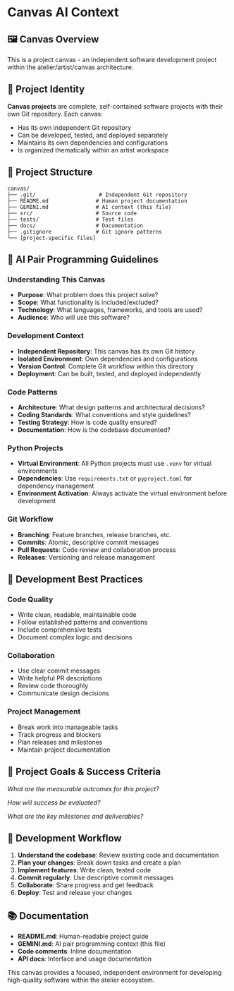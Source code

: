 # Canvas AI Context

## 🖼️ Canvas Overview
This is a project canvas - an independent software development project within the atelier/artist/canvas architecture.

## 🎯 Project Identity
**Canvas projects** are complete, self-contained software projects with their own Git repository. Each canvas:
- Has its own independent Git repository
- Can be developed, tested, and deployed separately
- Maintains its own dependencies and configurations
- Is organized thematically within an artist workspace

## 📁 Project Structure
```
canvas/
├── .git/                    # Independent Git repository
├── README.md               # Human project documentation
├── GEMINI.md               # AI context (this file)
├── src/                    # Source code
├── tests/                  # Test files
├── docs/                   # Documentation
├── .gitignore              # Git ignore patterns
└── [project-specific files]
```

## 🤖 AI Pair Programming Guidelines

### Understanding This Canvas
- **Purpose**: What problem does this project solve?
- **Scope**: What functionality is included/excluded?
- **Technology**: What languages, frameworks, and tools are used?
- **Audience**: Who will use this software?

### Development Context
- **Independent Repository**: This canvas has its own Git history
- **Isolated Environment**: Own dependencies and configurations
- **Version Control**: Complete Git workflow within this directory
- **Deployment**: Can be built, tested, and deployed independently

### Code Patterns
- **Architecture**: What design patterns and architectural decisions?
- **Coding Standards**: What conventions and style guidelines?
- **Testing Strategy**: How is code quality ensured?
- **Documentation**: How is the codebase documented?

### Python Projects
- **Virtual Environment**: All Python projects must use `.venv` for virtual environments
- **Dependencies**: Use `requirements.txt` or `pyproject.toml` for dependency management
- **Environment Activation**: Always activate the virtual environment before development

### Git Workflow
- **Branching**: Feature branches, release branches, etc.
- **Commits**: Atomic, descriptive commit messages
- **Pull Requests**: Code review and collaboration process
- **Releases**: Versioning and release management

## 🔧 Development Best Practices

### Code Quality
- Write clean, readable, maintainable code
- Follow established patterns and conventions
- Include comprehensive tests
- Document complex logic and decisions

### Collaboration
- Use clear commit messages
- Write helpful PR descriptions
- Review code thoroughly
- Communicate design decisions

### Project Management
- Break work into manageable tasks
- Track progress and blockers
- Plan releases and milestones
- Maintain project documentation

## 🎯 Project Goals & Success Criteria

*What are the measurable outcomes for this project?*

*How will success be evaluated?*

*What are the key milestones and deliverables?*

## 🚀 Development Workflow

1. **Understand the codebase**: Review existing code and documentation
2. **Plan your changes**: Break down tasks and create a plan
3. **Implement features**: Write clean, tested code
4. **Commit regularly**: Use descriptive commit messages
5. **Collaborate**: Share progress and get feedback
6. **Deploy**: Test and release your changes

## 📚 Documentation
- **README.md**: Human-readable project guide
- **GEMINI.md**: AI pair programming context (this file)
- **Code comments**: Inline documentation
- **API docs**: Interface and usage documentation

This canvas provides a focused, independent environment for developing high-quality software within the atelier ecosystem.